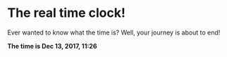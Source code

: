# The real time clock!

Ever wanted to know what the time is? Well, your journey is about to end!

**The time is Dec 13, 2017, 11:26**